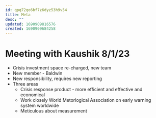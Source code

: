 ```yaml
---
id: qpq72qo6bf7z6dyz53h9v54
title: Meta
desc: ""
updated: 1690909816576
created: 1690909684258
---
```


# Meeting with Kaushik 8/1/23

- Crisis investment space re-charged, new team
- New member - Baldwin
- New responsibility, requires new reporting
- Three areas
  - Crisis response product - more efficient and effective and economical
  - Work closely World Metorlogical Association on early warning system worldwide
  - Meticulous about measurement
